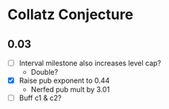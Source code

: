 # Collatz Conjecture

## 0.03

- [ ] Interval milestone also increases level cap?
  - Double?
- [x] Raise pub exponent to 0.44
  - Nerfed pub mult by 3.01
- [ ] Buff c1 & c2?
